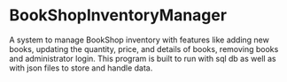 # BookShopInventoryManager
A system to manage BookShop inventory with features like
adding new books, updating the quantity, price, and details of
books, removing books and administrator login.
This program is built to run with sql db as well as with json files to store and handle data.
